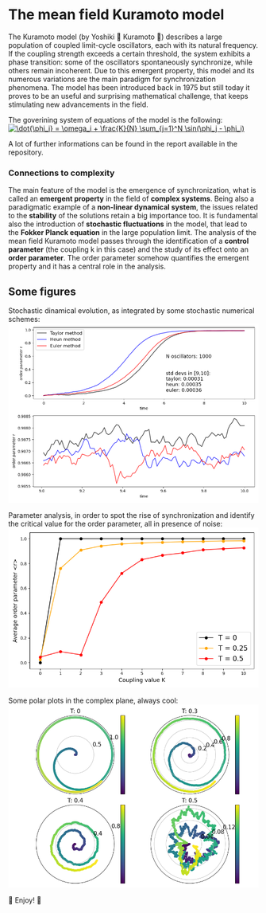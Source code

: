 # The mean field Kuramoto model

The Kuramoto model (by Yoshiki :japanese_ogre: Kuramoto :japanese_goblin:) describes a large population of coupled limit-cycle oscillators, each with its natural frequency. If the coupling strength exceeds a 
certain threshold, the system exhibits a phase transition: some of the oscillators spontaneously synchronize, while others remain incoherent. Due to this 
emergent property, this model and its numerous variations are the main paradigm for synchronization phenomena. The model has been introduced back in 1975 but 
still today it proves to be an useful and surprising mathematical challenge, that keeps stimulating new advancements in the field.
  
  
The goverining system of equations of the model is the following:  
<a href="https://www.codecogs.com/eqnedit.php?latex=\bg_white&space;\dot{\phi_i}&space;=&space;\omega_i&space;&plus;&space;\frac{K}{N}&space;\sum_{j=1}^N&space;\sin(\phi_j&space;-&space;\phi_i)" target="_blank"><img src="https://latex.codecogs.com/gif.latex?\bg_white&space;\dot{\phi_i}&space;=&space;\omega_i&space;&plus;&space;\frac{K}{N}&space;\sum_{j=1}^N&space;\sin(\phi_j&space;-&space;\phi_i)" title="\dot{\phi_i} = \omega_i + \frac{K}{N} \sum_{j=1}^N \sin(\phi_j - \phi_i)" /></a>

A lot of further informations can be found in the report available in the repository.

### Connections to complexity
The main feature of the model is the emergence of synchronization, what is called an **emergent property** in the field of **complex systems**. Being also a paradigmatic 
example of a **non-linear dynamical system**, the issues related to the **stability** of the solutions retain a big importance too. It is fundamental also the introduction 
of **stochastic fluctuations** in the model, that lead to the **Fokker Planck equation** in the large population limit. The analysis of the mean field Kuramoto model
passes through the identification of a **control parameter** (the coupling k in this case) and the study of its effect onto an **order parameter**. The order parameter 
somehow quantifies the emergent property and it has a central role in the analysis.
  
## Some figures  

Stochastic dinamical evolution, as integrated by some stochastic numerical schemes:  
![config](./Figures/Figure1_3.png)
  
  
Parameter analysis, in order to spot the rise of synchronization and identify the critical value for the order parameter, all in presence of noise:  
![config](./Figures/Figure3.png)
  
  
Some polar plots in the complex plane, always cool:  
![config](./Figures/Figure4.png)
  
  
  
:japanese_goblin: Enjoy! :japanese_ogre:
    
